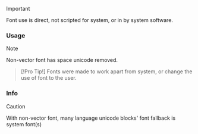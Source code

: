 > [!IMPORTANT]
> Font use is direct, not scripted for system, or in by system software.

### Usage
> [!Note]
> Non-vector font has space unicode removed.

> [!Pro Tip!]
> Fonts were made to work apart from system, or change the use of font to the user.

### Info
> [!Caution]
> With non-vector font, many language unicode blocks' font fallback is system font(s) 
